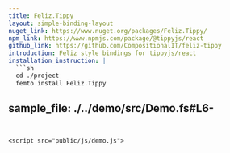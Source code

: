 ```yaml
---
title: Feliz.Tippy
layout: simple-binding-layout
nuget_link: https://www.nuget.org/packages/Feliz.Tippy/
npm_link: https://www.npmjs.com/package/@tippyjs/react
github_link: https://github.com/CompositionalIT/feliz-tippy
introduction: Feliz style bindings for tippyjs/react
installation_instruction: |
  ```sh
  cd ./project
  femto install Feliz.Tippy
  ```
sample_file: ./../demo/src/Demo.fs#L6-
---
```


<script src="public/js/demo.js">
